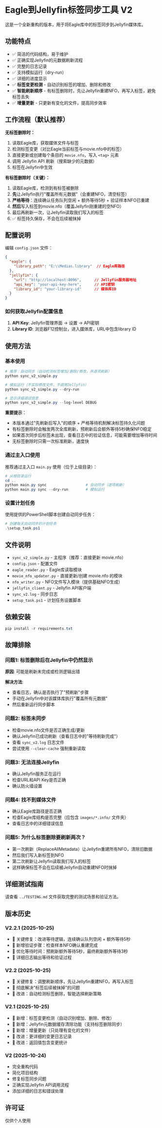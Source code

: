 # Eagle到Jellyfin标签同步工具 V2

这是一个全新重构的版本，用于将Eagle库中的标签同步到Jellyfin媒体库。

## 功能特点

- ✅ 简洁的代码结构，易于维护
- ✅ 正确实现Jellyfin的元数据刷新流程
- ✅ 完整的日志记录
- ✅ 支持模拟运行（dry-run）
- ✅ 详细的进度显示
- ✅ **标签变更检测** - 自动识别标签的增加、删除和修改
- ✅ **智能刷新顺序** - 有标签删除时，先让Jellyfin重建NFO，再写入标签，避免标签丢失
- ✅ **增量更新** - 只更新有变化的文件，提高同步效率

## 工作流程（默认推荐）

**无标签删除时：**
1. 读取Eagle库，获取媒体文件与标签
2. 检测标签变更（对比Eagle当前标签与movie.nfo中的标签）
3. 直接更新或创建每个条目的 `movie.nfo`，写入 `<tag>` 元素
4. 调用 Jellyfin API 刷新（搜索缺少的元数据）
5. 标签在Jellyfin中生效

**有标签删除时（关键）：**
1. 读取Eagle库，检测到有标签被删除
2. **先**让Jellyfin执行"覆盖所有元数据"（会重建NFO，清空标签）
3. **严格等待**：连续确认任务队列空闲 + 额外等待5秒 + 验证样本NFO已重建
4. **然后**写入标签到movie.nfo（覆盖Jellyfin刚重建的空NFO）
5. 最后再刷新一次，让Jellyfin读取我们写入的标签
6. ✅ 标签持久保存，不会在后续被抹掉

## 配置说明

编辑 `config.json` 文件：

```json
{
  "eagle": {
    "library_path": "E:\\Medias.library"  // Eagle库路径
  },
  "jellyfin": {
    "url": "http://localhost:8096",      // Jellyfin服务器地址
    "api_key": "your-api-key-here",      // API密钥
    "library_id": "your-library-id"      // 媒体库ID
  }
}
```

### 如何获取Jellyfin配置信息

1. **API Key**: Jellyfin管理界面 → 设置 → API密钥
2. **Library ID**: 浏览器F12控制台，进入媒体库，URL中包含library ID

## 使用方法

### 基本使用

```powershell
# 推荐：自动同步（自动检测标签增加/删除/修改，并逐项刷新）
python sync_v2_simple.py

# 模拟运行（不实际修改文件，不调用Jellyfin）
python sync_v2_simple.py --dry-run

# 显示详细调试信息
python sync_v2_simple.py --log-level DEBUG
```

**重要提示**：
- 本版本通过"先刷新后写入"的顺序 + 严格等待机制解决标签持久化问题
- 有标签删除时会触发两次全库刷新，预刷新后会额外等待5秒确保NFO稳定
- 如果首次同步后标签未出现，查看日志中的验证信息，可能需要增加等待时间
- 无标签删除时只需一次标准刷新，速度快

### 通过主入口使用

推荐通过主入口 `main.py` 使用（位于上级目录）：

```powershell
# 从根目录运行
cd ..
python main.py sync                  # 自动同步（逐项刷新）
python main.py sync --dry-run        # 模拟运行
```

### 设置计划任务

使用提供的PowerShell脚本创建自动同步任务：

```powershell
# 创建每天自动同步的计划任务
.\setup_task.ps1
```

## 文件说明

- `sync_v2_simple.py` - 主程序（推荐：直接更新 movie.nfo）
- `config.json` - 配置文件
- `eagle_reader.py` - Eagle库读取模块
- `movie_nfo_updater.py` - 直接更新/创建 movie.nfo 的模块
- `nfo_writer.py` - NFO文件写入模块（提供基础NFO生成）
- `jellyfin_client.py` - Jellyfin API客户端
- `sync_v2.log` - 同步日志
- `setup_task.ps1` - 计划任务设置脚本

## 依赖安装

```powershell
pip install -r requirements.txt
```

## 故障排除

### 问题1: 标签删除后在Jellyfin中仍然显示

**原因**: 可能是刷新未完成或检测逻辑出错

**解决方法**: 
- 查看日志，确认是否执行了"预刷新"步骤
- 手动在Jellyfin中对该媒体库执行"覆盖所有元数据"
- 然后重新运行同步脚本

### 问题2: 标签未同步

- 检查movie.nfo文件是否正确生成/更新
- 确认Jellyfin已成功刷新（查看日志中的"等待刷新完成"）
- 查看 `sync_v2.log` 日志文件
- 尝试使用 `--clear-cache` 强制重新读取

### 问题3: 无法连接Jellyfin

- 确认Jellyfin服务正在运行
- 检查URL和API Key是否正确
- 确认防火墙设置

### 问题4: 找不到媒体文件

- 确认Eagle库路径是否正确
- 检查Eagle库结构是否完整（应包含 `images/*.info/` 文件夹）
- 查看日志中的详细错误信息

### 问题5: 为什么标签删除要刷新两次？

- 第一次刷新（ReplaceAllMetadata）让Jellyfin重建所有NFO，清除旧数据
- 然后我们写入新标签到NFO
- 第二次刷新让Jellyfin读取我们写入的标签
- 这样确保标签不会在后续被Jellyfin自动重建NFO时抹掉

## 详细测试指南

请查看 `../TESTING.md` 文件获取完整的测试场景和验证方法。

## 版本历史

### V2.2.1 (2025-10-25)
- 🔧 关键修复：改进等待逻辑，连续确认队列空闲 + 额外等待5秒
- 🔧 新增验证步骤：检查样本NFO确认重建完成
- 🔧 优化等待时间：预刷新额外等待5秒，最终刷新额外等待3秒
- 📝 详细日志输出等待和验证过程

### V2.2 (2025-10-25)
- 🎉 关键修复：调整刷新顺序，先让Jellyfin重建NFO，再写入标签
- 🎉 彻底解决"标签后续被抹掉"的问题
- 📝 改进：自动检测标签删除，智能选择刷新策略

### V2.1 (2025-10-25)
- 🎉 新增：标签变更检测（自动识别增加、删除、修改）
- 🎉 新增：Jellyfin元数据缓存清除功能（支持标签删除同步）
- 🎉 新增：增量更新（只处理有变化的文件）
- 📝 改进：更详细的变更日志记录
- 📝 改进：返回值包含变更统计

### V2 (2025-10-24)
- 完全重构代码
- 简化项目结构
- 修复标签同步问题
- 正确实现Jellyfin API调用流程
- 添加详细的日志和错误处理

## 许可证

仅供个人使用
